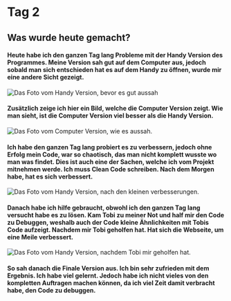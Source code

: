 # Tag 2
## Was wurde heute gemacht?
#### Heute habe ich den ganzen Tag lang Probleme mit der Handy Version des Programmes. Meine Version sah gut auf dem Computer aus, jedoch sobald man sich entschieden hat es auf dem Handy zu öffnen, wurde mir eine andere Sicht gezeigt.
![Das Foto vom Handy Version, bevor es gut aussah](/images/Handy2.jpg)
#### Zusätzlich zeige ich hier ein Bild, welche die Computer Version zeigt. Wie man sieht, ist die Computer Version viel besser als die Handy Version.
![Das Foto vom Computer Version, wie es aussah.](/images/Computer2.png)
#### Ich habe den ganzen Tag lang probiert es zu verbessern, jedoch ohne Erfolg mein Code, war so chaotisch, das man nicht komplett wusste wo man was findet. Dies ist auch eine der Sachen, welche ich vom Projekt mitnehmen werde. Ich muss Clean Code schreiben. Nach dem Morgen habe, hat es sich verbessert. 
![Das Foto vom Handy Version, nach den kleinen verbesserungen.](/images/Handy21.jpg)
#### Danach habe ich hilfe gebraucht, obwohl ich den ganzen Tag lang versucht habe es zu lösen. Kam Tobi zu meiner Not und half mir den Code zu Debuggen, weshalb auch der Code kleine Ähnlichkeiten mit Tobis Code aufzeigt. Nachdem mir Tobi geholfen hat. Hat sich die Webseite, um eine Meile verbessert.
![Das Foto vom Handy Version, nachdem Tobi mir geholfen hat.](/images/Handy22.jpg)
#### So sah danach die Finale Version aus. Ich bin sehr zufrieden mit dem Ergebnis. Ich habe viel gelernt. Jedoch habe ich nicht vieles von den kompletten Auftragen machen können, da ich viel Zeit damit verbracht habe, den Code zu debuggen.